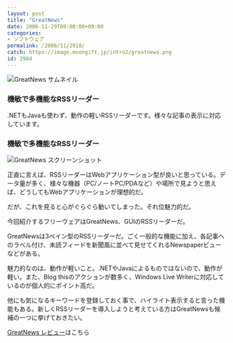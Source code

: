 ```yaml
---
layout: post
title: "GreatNews"
date: 2006-11-29T09:00:00+09:00
categories:
- ソフトウェア
permalink: /2006/11/2918/
catch: https://image.moongift.jp/intro2/greatnews.png
id: 2904
---
```

 ![GreatNews サムネイル](https://image.moongift.jp/intro2/greatnews.t.png "GreatNews サムネイル")
  

### 機敏で多機能なRSSリーダー
  
.NETもJavaも使わず、動作の軽いRSSリーダーです。様々な記事の表示に対応しています。  
<!--more-->  

### 機敏で多機能なRSSリーダー
  

![GreatNews スクリーンショット](https://image.moongift.jp/intro2/greatnews.png "GreatNews スクリーンショット")

  

正直に言えば、RSSリーダーはWebアプリケーション型が良いと思っている。データ量が多く、様々な機器（PC/ノートPC/PDAなど）や場所で見ようと思えば、どうしてもWebアプリケーションが理想的だ。

  

だが、これを見ると心がぐらぐら動いてしまった。それ位魅力的だ。

  

今回紹介するフリーウェアはGreatNews、GUIのRSSリーダーだ。

  

GreatNewsは3ペイン型のRSSリーダーだ。ごく一般的な機能に加え、各記事へのラベル付け、未読フィードを新聞風に並べて見せてくれるNewspaperビューなどがある。

  

魅力的なのは、動作が軽いこと。.NETやJavaによるものではないので、動作が軽い。また、Blog thisのアクションが数多く、Windows Live Writerに対応しているのが個人的にポイント高だ。

  

他にも気になるキーワードを登録しておく事で、ハイライト表示すると言った機能もある。新しくRSSリーダーを導入しようと考えている方はGreatNewsも候補の一つに挙げておきたい。

  

[GreatNews レビュー](http://oss.moongift.jp/review/i-2919.html)はこちら


